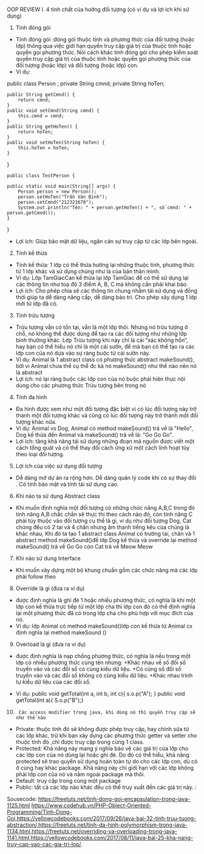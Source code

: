 OOP REVIEW
I.	4 tính chất của hướng đối tượng (có ví dụ và lợi ích khi sử dụng)
1.	Tính đóng gói
  -	Tính đóng gói :đóng gói thuộc tính và phương thức của đối tượng (hoặc lớp) thông qua việc giới hạn quyền truy cập giá trị của thuộc tính hoặc quyền gọi phương thức. Nói cách khác tính đóng gói cho phép kiểm soát quyền truy cập  giá trị của thuộc tính hoặc quyền gọi phương thức của đối tượng (hoặc lớp) và đối tượng (hoặc lớp) con.
  -	Ví dụ: 

public class Person ;
    private String cmnd;
    private String hoTen;

    public String getCmnd() {
        return cmnd;
    }
    public void setCmnd(String cmnd) {
        this.cmnd = cmnd;
    }
    public String getHoTen() {
        return hoTen;
    }
    public void setHoTen(String hoTen) {
        this.hoTen = hoTen;
    }
     
}

	public class TestPerson {
 
    public static void main(String[] args) {
        Person person = new Person();
        person.setHoTen("Trần Văn Bình");   
        person.setCmnd("212321678");
        System.out.println("Tên: " + person.getHoTen() + ", số cmnd: " + person.getCmnd());
    }
 
}
  -	Lợi ích: Giúp bảo mật dữ liệu, ngăn cản sự truy cập từ các lớp bên ngoài.
2.	Tính kế thừa
  -	Tính kế thừa: 1 lớp có thể thừa hưởng lại những thuộc tính, phương thức từ 1 lớp khác và sử dụng chúng như là của bản thân mình.
  -	Ví dụ:  Lớp TamGiacCan kế thừa lại lớp TamGiac để có thể sử dụng lại các thông tin như toạ độ 3 điểm A, B, C mà không cần phải khai báo.
  -	Lợi ích: 
     Cho phép chia sẽ các thông tin chung nhằm tái sử dụng và đồng thời giúp ta dễ dàng nâng cấp, dễ dàng bảo trì.
     Cho phép xây dựng 1 lớp mới từ lớp đã có.
3.	Tính trừu tượng 
   -	Trừu tượng vẫn có tồn tại, vẫn là một lớp thôi. Nhưng nó trừu tượng ở chỗ, nó không thể được dùng để tạo ra các đối tượng như những lớp bình thường khác. Lớp Trừu tượng khi này chỉ là cái “xác không hồn”, hay bạn có thể hiểu nó chỉ là một cái sườn, để mà bạn có thể tạo ra các lớp con của nó dựa vào sự ràng buộc từ cái sườn này.
   -	Ví dụ: 
Animal là 1 abstract class có phương thức abstract makeSound(), bởi vì Animal chưa thể cụ thể đc kà nó makeSound() như thế nào nên nó là abstract
   -	Lợi ích: nó lại ràng buộc các lớp con của nó buộc phải hiện thực nội dung cho các phương thức Trừu tượng bên trong nó
4.	Tính đa hình  
   -	Đa hình được xem như một đối tượng đặc biệt vì có lúc đối tượng này trở thành một đối tượng khác và cũng có lúc đối tượng này trở thành một đối tượng khác nữa.
   -	Ví dụ: Animal vs Dog, Animal có method makeSound() trả về là "Hello", Dog kế thừa đến Animal và makeSound() trả về là: "Go Go Go".
   -	Lợi ích: tăng khả năng tái sử dụng những đoạn mã nguồn được viết một cách tổng quát và có thể thay đổi cách ứng xử một cách linh hoạt tùy theo loại đối tượng.
5.	Lợi ích của việc sử dụng đối tượng
   -	Dễ dàng mở dự án ra rộng hơn. Dễ dàng quản lý code khi có sự thay đổi . Có tính bảo mật và tính tái sử dụng cao.
6.	Khi nào ta sử dụng Abstract class
   -	Khi muốn định nghĩa một đối tượng có những chức năng A,B,C trong đó tính năng A,B chắc chắn sẽ thực thi theo cách nào đó, còn tính năng C phải tùy thuộc vào đối tượng cụ thể là gì, ví dụ như đối tượng Dog, Cat chúng đều có 2 tai và 4 chân nhưng âm thanh tiếng kêu của chúng là khác nhau, Khi đó ta tạo 1 abstract class Animal có trường tai, chân và 1 abstract method makeSound()để lớp Dog kế thừa và override lại method makeSound() trả về Go Go còn Cat trả về Meow Meow
7.	Khi nào sử dung Interface
   -	Khi muốn xây dựng một bộ khung chuẩn gồm các chức năng mà các lớp phải follow theo
8.	Override là gì (đưa ra ví dụ)
   -	được định nghĩa là ghi đè 1 hoặc nhiều phương thức, có nghĩa là khi một lớp con kế thừa trực tiếp từ một lớp cha thì lớp con đó có thể định nghĩa lại một phương thức đã có trong lớp cha cho phù hợp với mục đích của nó.
   -	Ví dụ: lớp Animal có method makeSound()lớp con kế thừa từ Animal cx định nghĩa lại method makeSound ()
9.	Overload là gì (đưa ra ví dụ)
   -	được định nghĩa là nạp chồng phương thức, có nghĩa là nếu trong một lớp có nhiều phương thức cùng tên nhưng:
        +Khác nhau về số đối số truyền vào và các đối số có cùng kiểu dữ liệu.
        +Có cùng số đối số truyền vào và các đối số không có cùng kiểu dữ liệu. 
        +Khác nhau trình tự kiểu dữ liệu của các đối số.

   -	Ví dụ: public void getTotal(int a, int b, int c){ 
 s.o.p("A");
} 
public void getTotal(int a){ 
S.o.p("B");}
10.      Các access modifier trong java, khi dùng nó thì quyền truy cập sẽ như thế nào

   -  Private: thuộc tính đó sẽ không được phép truy cập, hay chỉnh sửa từ các lớp khác, trừ khi bạn xây dựng các phương thức getter và setter cho thuộc tính đó ,chỉ được truy cập trong cùng 1 class.
   -  Protected: Khả năng này mang ý nghĩa bảo vệ các giá trị của lớp cho các lớp con của nó dùng lại hoặc ghi đè. Do đó có thể hiểu, khả năng protected sẽ trao quyền sử dụng hoàn toàn tự do cho các lớp con, dù có ở cùng hay khác package. Khả năng này chỉ giới hạn với các lớp không phải lớp con của nó và nằm ngoài package mà thôi.
   -  Default: truy cập trong cùng một package
   -  Public: tất cả các lớp nào khác đều có thể truy xuất đến các giá trị này.
:



Sousecode: https://freetuts.net/tinh-dong-goi-encapsulation-trong-java-1125.html https://www.codehub.vn/PHP-Object-Oriented-Programming/Tinh-Dong-Goi,https://yellowcodebooks.com/2017/09/26/java-bai-32-tinh-truu-tuong-abstraction/,https://freetuts.net/tinh-da-hinh-polymorphism-trong-java-1134.html,https://freetuts.net/overriding-va-overloading-trong-java-1141.html,https://yellowcodebooks.com/2017/08/11/java-bai-25-kha-nang-truy-cap-vao-cac-gia-tri-lop/.
